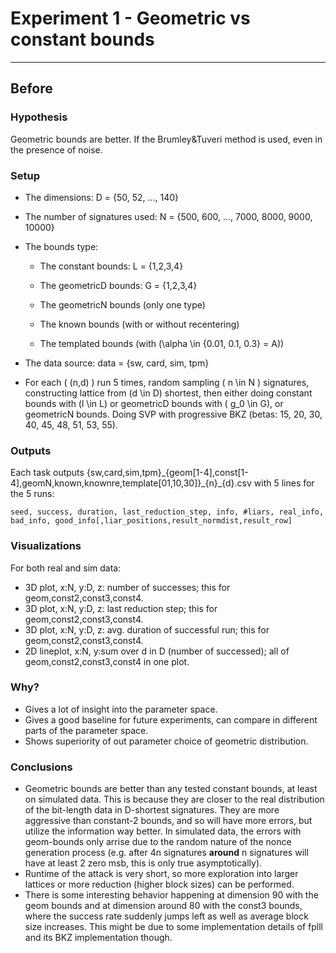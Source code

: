 # Experiment 1 -  Geometric vs constant bounds

---

## Before

### Hypothesis
Geometric bounds are better. If the Brumley&Tuveri method is used, even in the presence of noise.

### Setup

 - The dimensions:
 D = {50, 52, ..., 140}

 - The number of signatures used:
 N = {500, 600, ..., 7000, 8000, 9000, 10000}

 - The bounds type:
   * The constant bounds:
   L = {1,2,3,4}

   * The geometricD bounds:
   G = {1,2,3,4}

   * The geometricN bounds (only one type)
   
   * The known bounds (with or without recentering)
   
   * The templated bounds (with \(\alpha \in \{0.01, 0.1, 0.3\} = A\))

 - The data source:
 data = {sw, card, sim, tpm}

 - For each \( (n,d) \) run 5 times, random sampling \( n \in N \) signatures,
 constructing lattice from \(d \in D\) shortest, then either doing constant
 bounds with \(l \in L\) or geometricD bounds with \( g_0 \in G\), or geometricN bounds.
 Doing SVP with progressive BKZ (betas: 15, 20, 30, 40, 45, 48, 51, 53, 55).

### Outputs
Each task outputs {sw,card,sim,tpm}\_{geom[1-4],const[1-4],geomN,known,knownre,template[01,10,30]}\_{n}\_{d}.csv with 5 lines for the 5 runs:

`seed, success, duration, last_reduction_step, info, #liars, real_info, bad_info, good_info[,liar_positions,result_normdist,result_row]`

### Visualizations
For both real and sim data:

 - 3D plot, x:N, y:D, z: number of successes; this for geom,const2,const3,const4.
 - 3D plot, x:N, y:D, z: last reduction step; this for geom,const2,const3,const4.
 - 3D plot, x:N, y:D, z: avg. duration of successful run; this for geom,const2,const3,const4.
 - 2D lineplot, x:N, y:sum over d in D (number of successed); all of geom,const2,const3,const4 in one plot.

### Why?
 - Gives a lot of insight into the parameter space.
 - Gives a good baseline for future experiments, can compare in different parts of the parameter space.
 - Shows superiority of out parameter choice of geometric distribution.

### Conclusions

 - Geometric bounds are better than any tested constant bounds, at least on simulated data. This is because they are closer to the real distribution of the bit-length data in D-shortest signatures. They are more aggressive than constant-2 bounds, and so will have more errors, but utilize the information way better. In simulated data, the errors with geom-bounds only arrise due to the random nature of the nonce generation process (e.g. after 4n signatures **around** n signatures will have at least 2 zero msb, this is only true asymptotically).
 - Runtime of the attack is very short, so more exploration into larger lattices or more reduction (higher block sizes) can be performed.
 - There is some interesting behavior happening at dimension 90 with the geom bounds and at dimension around 80 with the const3 bounds, where the success rate suddenly jumps left as well as average block size increases. This might be due to some implementation details of fplll and its BKZ implementation though.